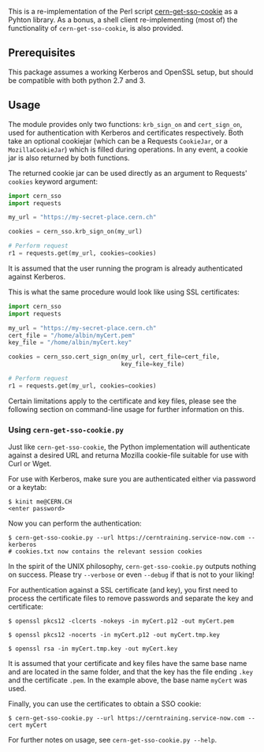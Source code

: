 
This is a re-implementation of the Perl script
[cern-get-sso-cookie](https://github.com/sashabaranov/cern-get-sso-cookie/)
as a Pyhton library. As a bonus, a shell client re-implementing (most
of) the functionality of `cern-get-sso-cookie`, is also provided.

## Prerequisites
This package assumes a working Kerberos and OpenSSL setup, but should be
compatible with both python 2.7 and 3.


## Usage

The module provides only two functions: `krb_sign_on` and
`cert_sign_on`, used for authentication with Kerberos and certificates
respectively. Both take an optional cookiejar (which can be a Requests
`CookieJar`, or a `MozillaCookieJar`) which is filled during
operations. In any event, a cookie jar is also returned by both
functions.

The returned cookie jar can be used directly as an argument to Requests'
`cookies` keyword argument:

``` python
import cern_sso
import requests

my_url = "https://my-secret-place.cern.ch"

cookies = cern_sso.krb_sign_on(my_url)

# Perform request
r1 = requests.get(my_url, cookies=cookies)

```

It is assumed that the user running the program is already authenticated
against Kerberos.


This is what the same procedure would look like using SSL certificates:

``` python
import cern_sso
import requests

my_url = "https://my-secret-place.cern.ch"
cert_file = "/home/albin/myCert.pem"
key_file = "/home/albin/myCert.key"

cookies = cern_sso.cert_sign_on(my_url, cert_file=cert_file,
                                key_file=key_file)

# Perform request
r1 = requests.get(my_url, cookies=cookies)

```

Certain limitations apply to the certificate and key files, please see
the following section on command-line usage for further information on
this.

### Using `cern-get-sso-cookie.py`

Just like `cern-get-sso-cookie`, the Python implementation will
authenticate against a desired URL and returna Mozilla cookie-file
suitable for use with Curl or Wget.

For use with Kerberos, make sure you are authenticated either via
password or a keytab:

```
$ kinit me@CERN.CH
<enter password>
```

Now you can perform the authentication:

```
$ cern-get-sso-cookie.py --url https://cerntraining.service-now.com --kerberos
# cookies.txt now contains the relevant session cookies
```

In the spirit of the UNIX philosophy, `cern-get-sso-cookie.py` outputs
nothing on success. Please try `--verbose` or even `--debug` if that is
not to your liking!

For authentication against a SSL certificate (and key), you first need
to process the certificate files to remove passwords and separate the
key and certificate:

```
$ openssl pkcs12 -clcerts -nokeys -in myCert.p12 -out myCert.pem

$ openssl pkcs12 -nocerts -in myCert.p12 -out myCert.tmp.key

$ openssl rsa -in myCert.tmp.key -out myCert.key

```

It is assumed that your certificate and key files have the same base
name and are located in the same folder, and that the key has the file
ending `.key` and the certificate `.pem`. In the example above, the base
name `myCert` was used.

Finally, you can use the certificates to obtain a SSO cookie:

```
$ cern-get-sso-cookie.py --url https://cerntraining.service-now.com --cert myCert

```


For further notes on usage, see `cern-get-sso-cookie.py --help`.
